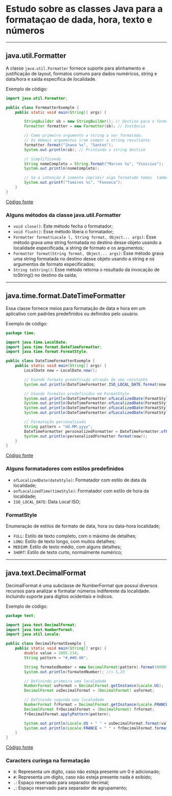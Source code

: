 # Estudo sobre as classes Java para a formataçao de dada, hora, texto e números

---

## java.util.Formatter

A classe `java.util.Formatter` fornece suporte para alinhamento e justificação de layout, formatos comuns para dados numéricos, string e data/hora e saída específica de localidade.

Exemplo de código:

```java
import java.util.Formatter;

public class FormmatterExemple {
    public static void main(String[] args) {

        StringBuilder sb = new StringBuilder(); // Destino para o formatador
        Formatter formatter = new Formatter(sb); // Instância

        // Como primeiro argumento a string a ser formatada.
        // Os demais argumentos iram compor a string resultante
        formatter.format("Joana %s", "Santos");
        System.out.println(sb); // Printando a string destino

        // Simplificando
        String nomeCompleto = String.format("Marcos %s", "Vinicius");
        System.out.println(nomeCompleto);

        // Se a intenção é somente imprimir algo formatado temos  tambem
        System.out.printf("Tamires %s", "Fonseca");
    }
}
```
[Código fonte](./src/util/FormatterExemple.java)

### Alguns métodos da classe java.util.Formatter

- `void close()`: Este método fecha o formatador;
- `void flush()`: Esse método libera o formatador;
- `Formatter format(Locale l, String format, Object... args)`: Esse método grava uma string formatada no destino desse objeto usando a localidade especificada, a string de formato e os argumentos;
- `Formatter format(String format, Object... args)`: Esse método grava uma string formatada no destino desse objeto usando a string e os argumentos de formato especificados;
- `String toString()`: Esse método retorna o resultado da invocação de toString() no destino da saída;

---

## java.time.format.DateTimeFormatter

Essa classe fornece meios para formatação de data e hora em um aplicativo com padrões predefinidos ou definidos pelo usuário.

Exemplo de código:

```java
package time;

import java.time.LocalDate;
import java.time.format.DateTimeFormatter;
import java.time.format.FormatStyle;

public class DateTimeFormatterExemple {
    public static void main(String[] args) {
        LocalDate now = LocalDate.now();

        // Usando formato predefinido através de uma constante
        System.out.println(DateTimeFormatter.ISO_LOCAL_DATE.format(now));

        // Usando formatos predefinidos em FormatStyle
        System.out.println(DateTimeFormatter.ofLocalizedDate(FormatStyle.FULL).format(now));
        System.out.println(DateTimeFormatter.ofLocalizedDate(FormatStyle.LONG).format(now));
        System.out.println(DateTimeFormatter.ofLocalizedDate(FormatStyle.MEDIUM).format(now));
        System.out.println(DateTimeFormatter.ofLocalizedDate(FormatStyle.SHORT).format(now));

        // Formatação personalizada
        String pattern = "dd.MM.yyyy";
        DateTimeFormatter personalizedFormatter = DateTimeFormatter.ofPattern(pattern);
        System.out.println(personalizedFormatter.format(now));
    }
}
```

[Código fonte](./src/time/DateTimeFormatterExemple.java)

### Alguns formatadores com estilos predefinidos
- `ofLocalizedDate(dateStyle)`: Formatador com estilo de data da localidade;
- `oofLocalizedTime(timeStyle)`: Formatador com estilo de hora da localidade;
- `ISO_LOCAL_DATE`: Data Local ISO;

### FormatStyle
Enumeração de estilos de formato de data, hora ou data-hora localidade;
- `FULL`: Estilo de texto completo, com o máximo de detalhes;
- `LONG`: Estilo de texto longo, com muitos detalhes;
- `MEDIUM`: Estilo de texto médio, com alguns detalhes;
- `SHORT`: Estilo de texto curto, normalmente numérico;

---

## java.text.DecimalFormat

DecimalFormat é uma subclasse de NumberFormat que possui diversos recursos para analizar e formatar números indiferente da localidade. Incluindo suporte para dígitos ocidentais e índicos.

Exemplo de código:

```java
package text;

import java.text.DecimalFormat;
import java.text.NumberFormat;
import java.util.Locale;

public class DecimalFormatExemple {
    public static void main(String[] args) {
        double value = 2005.234;
        String pattern = "#,##0.00";

        String formatedNumber = new DecimalFormat(pattern).format(00005.234);
        System.out.println(formatedNumber); //> 5,23

        // Definindo primeira uma localodade
        NumberFormat usFormat = DecimalFormat.getInstance(Locale.US);
        DecimalFormat usDecimalFormat = (DecimalFormat) usFormat;

        // Definindo segunda uma localodade
        NumberFormat frFormat = DecimalFormat.getInstance(Locale.FRANCE);
        DecimalFormat frDecimalFormat = (DecimalFormat) frFormat;
        frDecimalFormat.applyPattern(pattern);

        System.out.println(Locale.US + " " + usDecimalFormat.format(value)); //> en_US 2,005.23
        System.out.println(Locale.FRANCE + " " + frDecimalFormat.format(value)); //> fr_FR 2 005,23
    }
}
```

[Código fonte](./src/text/DecimalFormatExemple.java)

### Caracters curinga na formatação
- `0`: Representa um dígito, caso não esteja presente um 0 é adicionado;
- `#`: Representa um dígito, caso não esteja presente nada é exibido;
- `.`: Espaço reservado para separador decimal;
- `,`: Espaço reservado para separador de agrupamento;
